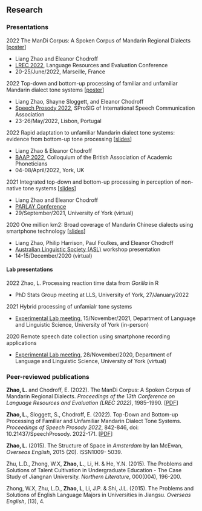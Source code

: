 ## Research

### Presentations
2022 The ManDi Corpus: A Spoken Corpus of Mandarin Regional Dialects [[poster](LREC2022_Zhao&Chodroff_poster.pdf)]
  - Liang Zhao and Eleanor Chodroff
  - [LREC 2022](https://lrec2022.lrec-conf.org/en/), Language Resources and Evaluation Conference
  - 20-25/June/2022, Marseille, France

2022  Top-down and bottom-up processing of familiar and unfamiliar Mandarin dialect tone systems [[poster](SP2022_poster.pdf)]
  - Liang Zhao, Shayne Sloggett, and Eleanor Chodroff
  - [Speech Prosody 2022](http://labfon.letras.ulisboa.pt/sp2022/index.html), SProSIG of International Speech Communication Association
  - 23-26/May/2022, Lisbon, Portugal

2022  Rapid adaptation to unfamiliar Mandarin dialect tone systems: evidence from bottom-up tone processing [[slides](BAAP2022_slides.pdf)]
  - Liang Zhao & Eleanor Chodroff
  - [BAAP 2022](https://sites.google.com/york.ac.uk/baap2022york/home), Colloquium of the British Association of Academic Phoneticians
  - 04-08/April/2022, York, UK

2021  Integrated top-down and bottom-up processing in perception of non-native tone systems  [[slides](PARLAY2021_lz&ec_slides.pdf)] 
  - Liang Zhao and Eleanor Chodroff
  - [PARLAY Conference](http://parlayconference.altervista.org/?doing_wp_cron=1639720804.8743081092834472656250)
  - 29/September/2021, University of York (virtual)
  
2020  One million km2: Broad coverage of Mandarin Chinese dialects using smartphone technology [[slides](ALS2020_lz.pdf)] 
  - Liang Zhao, Philip Harrison, Paul Foulkes, and Eleanor Chodroff
  - [Australian Linguistic Society (ASL)](https://als.asn.au/Conference/Past-Conferences/Conference-2020/Conference2020) workshop presentation
  - 14-15/December/2020 (virtual) 

#### Lab presentations
2022  Zhao, L. Processing reaction time data from *Gorilla* in R
  - PhD Stats Group meeting at LLS, University of York, 27/January/2022

2021  Hybrid processing of unfamialr tone systems
  - [Experimental Lab meeting](https://whyps.york.ac.uk), 15/November/2021, Department of Language and Linguistic Science, University of York (in-person)

2020  Remote speech date collection using smartphone recording applications
  - [Experimental Lab meeting](https://whyps.york.ac.uk), 28/November/2020, Department of Language and Linguistic Science, University of York (virtual)


### Peer-reviewed publications
**Zhao, L.** and Chodroff, E. (2022). The ManDi Corpus: A Spoken Corpus of Mandarin Regional Dialects. *Proceedings of the 13th Conference on Language Resources and Evaluation (LREC 2022)*, 1985–1990. [[PDF](http://www.lrec-conf.org/proceedings/lrec2022/pdf/2022.lrec-1.213.pdf)]

**Zhao, L.**, Sloggett, S., Chodroff, E. (2022). Top-Down and Bottom-up Processing of Familiar and Unfamiliar Mandarin Dialect Tone Systems. *Proceedings of Speech Prosody 2022*, 842-846, doi: 10.21437/SpeechProsody. 2022-171. [[PDF](https://www.isca-speech.org/archive/pdfs/speechprosody_2022/zhao22_speechprosody.pdf)]

**Zhao, L.** (2015). The Structure of Space in *Amsterdam* by Ian McEwan, *Overseas English*, 2015 (20). ISSN1009- 5039.

Zhu, L.D., Zhong, W.X, **Zhao, L.**, Li, H. & He, Y.N. (2015). The Problems and Solutions of Talent Cultivation in Undergraduate Education - The Case Study of Jiangnan University. *Northern Literature*, 000(004), 196-200.

Zhong, W.X, Zhu, L.D., **Zhao, L**, Li, J.P. & Shi, J.L. (2015). The Problems and Solutions of English Language Majors in Universities in Jiangsu. *Overseas English*, (13), 4.


